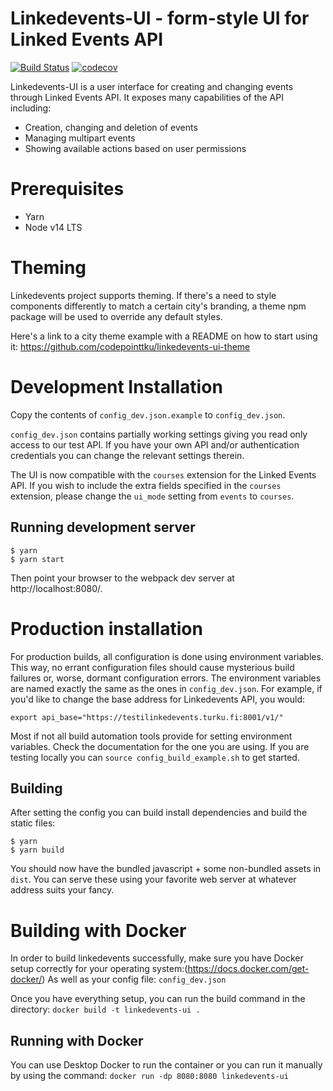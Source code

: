 Linkedevents-UI - form-style UI for Linked Events API
=====================================================

[![Build Status](https://travis-ci.org/City-of-Turku/linkedevents-ui.svg?branch=develop)](https://travis-ci.org/City-of-Turku/linkedevents-ui)
[![codecov](https://codecov.io/gh/City-of-Turku/linkedevents-ui/branch/develop/graph/badge.svg)](https://codecov.io/gh/City-of-Turku/linkedevents-ui)

Linkedevents-UI is a user interface for creating and changing events through
Linked Events API. It exposes many capabilities of the API including:

* Creation, changing and deletion of events
* Managing multipart events
* Showing available actions based on user permissions

# Prerequisites
* Yarn
* Node v14 LTS 

# Theming

Linkedevents project supports theming. 
If there's a need to style components differently to match a certain city's branding,
a theme npm package will be used to override any default styles.

Here's a link to a city theme example with a README on how to start using it: https://github.com/codepointtku/linkedevents-ui-theme

# Development Installation

Copy the contents of `config_dev.json.example` to `config_dev.json`.

`config_dev.json` contains partially working settings giving you read only
access to our test API. If you have your own API and/or authentication
credentials you can change the relevant settings therein.

The UI is now compatible with the `courses` extension for the Linked Events API.
If you wish to include the extra fields specified in the `courses` extension,
please change the `ui_mode` setting from `events` to `courses`.

## Running development server

```
$ yarn
$ yarn start
```

Then point your browser to the webpack dev server at http://localhost:8080/.

# Production installation

For production builds, all configuration is done using environment
variables. This way, no errant configuration files should cause mysterious
build failures or, worse, dormant configuration errors. The environment variables
are named exactly the same as the ones in `config_dev.json`. For example,
if you'd like to change the base address for Linkedevents API, you would:
```
export api_base="https://testilinkedevents.turku.fi:8001/v1/"
```

Most if not all build automation tools provide for setting environment
variables. Check the documentation for the one you are using. If you are
testing locally you can `source config_build_example.sh` to get started.

## Building

After setting the config you can build install dependencies and build the
static files:
```
$ yarn
$ yarn build
```

You should now have the bundled javascript + some non-bundled assets in
`dist`. You can serve these using your favorite web server at whatever
address suits your fancy.

# Building with Docker

In order to build linkedevents successfully, make sure you have Docker setup correctly for your operating system:(https://docs.docker.com/get-docker/)
As well as your config file: `config_dev.json`

Once you have everything setup, you can run the build command in the directory:
`docker build -t linkedevents-ui .`

## Running with Docker
You can use Desktop Docker to run the container or you can run it manually by using the command:
`docker run -dp 8080:8080 linkedevents-ui`